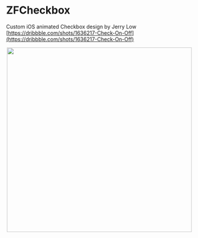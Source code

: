 # ZFCheckbox

Custom iOS animated Checkbox design by Jerry Low [https://dribbble.com/shots/1636217-Check-On-Off](https://dribbble.com/shots/1636217-Check-On-Off) 

<p align="center">
<img width="500" src="https://d13yacurqjgara.cloudfront.net/users/79396/screenshots/1636217/check-animation.gif" />
</p>
